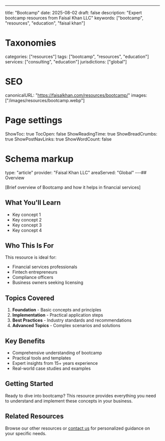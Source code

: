 ---
title: "Bootcamp"
date: 2025-08-02
draft: false
description: "Expert bootcamp resources from Faisal Khan LLC"
keywords: ["bootcamp", "resources", "education", "faisal khan"]

# Taxonomies
categories: ["resources"]
tags: ["bootcamp", "resources", "education"]
services: ["consulting", "education"]
jurisdictions: ["global"]

# SEO
canonicalURL: "https://faisalkhan.com/resources/bootcamp/"
images: ["/images/resources/bootcamp.webp"]

# Page settings
ShowToc: true
TocOpen: false
ShowReadingTime: true
ShowBreadCrumbs: true
ShowPostNavLinks: true
ShowWordCount: false

# Schema markup
type: "article"
provider: "Faisal Khan LLC"
areaServed: "Global"
---## Overview

[Brief overview of Bootcamp and how it helps in financial services]

## What You'll Learn

- Key concept 1
- Key concept 2  
- Key concept 3
- Key concept 4

## Who This Is For

This resource is ideal for:

- Financial services professionals
- Fintech entrepreneurs
- Compliance officers
- Business owners seeking licensing

## Topics Covered

1. **Foundation** - Basic concepts and principles
2. **Implementation** - Practical application steps  
3. **Best Practices** - Industry standards and recommendations
4. **Advanced Topics** - Complex scenarios and solutions

## Key Benefits

- Comprehensive understanding of bootcamp
- Practical tools and templates
- Expert insights from 15+ years experience
- Real-world case studies and examples

## Getting Started

Ready to dive into bootcamp? This resource provides everything you need to understand and implement these concepts in your business.

## Related Resources

Browse our other resources or [contact us](mailto:contact@faisalkhan.com) for personalized guidance on your specific needs.
